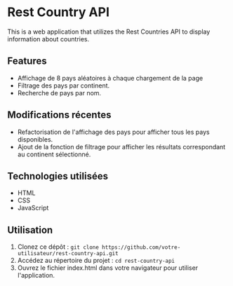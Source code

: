 # Rest Country API

This is a web application that utilizes the Rest Countries API to display information about countries.

## Features

- Affichage de 8 pays aléatoires à chaque chargement de la page
- Filtrage des pays par continent.
- Recherche de pays par nom.

## Modifications récentes

- Refactorisation de l'affichage des pays pour afficher tous les pays disponibles.
- Ajout de la fonction de filtrage pour afficher les résultats correspondant au continent sélectionné.

## Technologies utilisées

- HTML
- CSS
- JavaScript

## Utilisation

1. Clonez ce dépôt : `git clone https://github.com/votre-utilisateur/rest-country-api.git`
2. Accédez au répertoire du projet : `cd rest-country-api`
3. Ouvrez le fichier index.html dans votre navigateur pour utiliser l'application.
